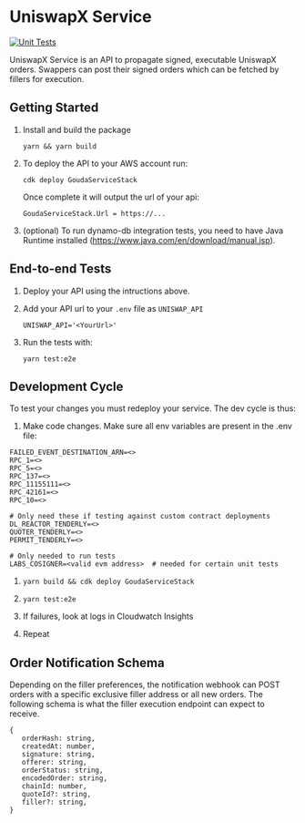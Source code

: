 # UniswapX Service

[![Unit Tests](https://github.com/Uniswap/uniswapx-service/actions/workflows/CI.yml/badge.svg)](https://github.com/Uniswap/uniswapx-service/actions/workflows/CI.yml)

UniswapX Service is an API to propagate signed, executable UniswapX orders. Swappers can post their signed orders which can be fetched by fillers for execution.

## Getting Started

1. Install and build the package
   ```
   yarn && yarn build
   ```
2. To deploy the API to your AWS account run:

   ```
   cdk deploy GoudaServiceStack
   ```

   Once complete it will output the url of your api:

   ```
   GoudaServiceStack.Url = https://...
   ```

3. (optional) To run dynamo-db integration tests, you need to have Java Runtime installed (https://www.java.com/en/download/manual.jsp).

## End-to-end Tests

1. Deploy your API using the intructions above.

1. Add your API url to your `.env` file as `UNISWAP_API`

   ```
   UNISWAP_API='<YourUrl>'
   ```

1. Run the tests with:
   ```
   yarn test:e2e
   ```

## Development Cycle

To test your changes you must redeploy your service. The dev cycle is thus:

1. Make code changes. Make sure all env variables are present in the .env file:

```
FAILED_EVENT_DESTINATION_ARN=<>
RPC_1=<>
RPC_5=<>
RPC_137=<>
RPC_11155111=<>
RPC_42161=<>
RPC_10=<>

# Only need these if testing against custom contract deployments
DL_REACTOR_TENDERLY=<>
QUOTER_TENDERLY=<>
PERMIT_TENDERLY=<>

# Only needed to run tests
LABS_COSIGNER=<valid evm address>  # needed for certain unit tests
```

1. `yarn build && cdk deploy GoudaServiceStack`

1. `yarn test:e2e`

1. If failures, look at logs in Cloudwatch Insights

1. Repeat

## Order Notification Schema

Depending on the filler preferences, the notification webhook can POST orders with a specific exclusive filler address or all new orders. The following schema is what the filler execution endpoint can expect to receive.

```
{
   orderHash: string,
   createdAt: number,
   signature: string,
   offerer: string,
   orderStatus: string,
   encodedOrder: string,
   chainId: number,
   quoteId?: string,
   filler?: string,
}
```
